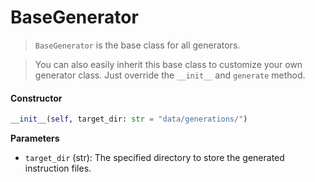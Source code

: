 # BaseGenerator

> `BaseGenerator` is the base class for all generators.

> You can also easily inherit this base class to customize your own generator class. Just override the `__init__` and `generate` method.

#### **Constructor**

```python
__init__(self, target_dir: str = "data/generations/")
```

**Parameters**

* `target_dir` (str): The specified directory to store the generated instruction files.&#x20;
